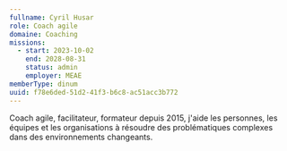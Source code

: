 ```yaml
---
fullname: Cyril Husar
role: Coach agile
domaine: Coaching
missions:
  - start: 2023-10-02
    end: 2028-08-31
    status: admin
    employer: MEAE
memberType: dinum
uuid: f78e6ded-51d2-41f3-b6c8-ac51acc3b772
---
```

Coach agile, facilitateur, formateur depuis 2015, j'aide les personnes, les équipes et les organisations à résoudre des problématiques complexes dans des environnements changeants.